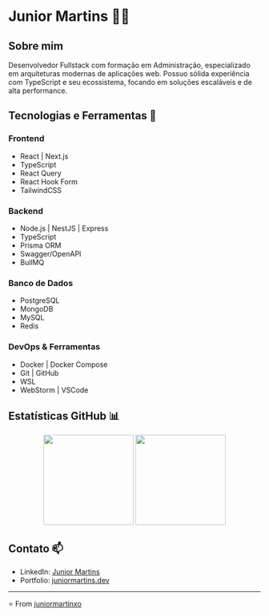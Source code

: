 # Junior Martins 👨‍💻

## Sobre mim
Desenvolvedor Fullstack com formação em Administração, especializado em arquiteturas modernas de aplicações web. Possuo sólida experiência com TypeScript e seu ecossistema, focando em soluções escaláveis e de alta performance.

## Tecnologias e Ferramentas 🚀

### Frontend
- React | Next.js
- TypeScript
- React Query
- React Hook Form
- TailwindCSS

### Backend
- Node.js | NestJS | Express
- TypeScript
- Prisma ORM
- Swagger/OpenAPI
- BullMQ

### Banco de Dados
- PostgreSQL
- MongoDB
- MySQL
- Redis

### DevOps & Ferramentas
- Docker | Docker Compose
- Git | GitHub
- WSL
- WebStorm | VSCode

## Estatísticas GitHub 📊
<div align="center">  
  <img height="180em" src="https://github-readme-stats.vercel.app/api?username=juniormartinxo&show_icons=true&theme=dracula&include_all_commits=false&count_private=true&rank_icon=percentile&hide=prs,issues,contribs"/>
  <img height="180em" src="https://github-readme-stats.vercel.app/api/top-langs/?username=juniormartinxo&layout=compact&langs_count=7&theme=dracula"/>  
</div>

## Contato 📫
- LinkedIn: [Junior Martins](https://www.linkedin.com/in/juniormartinxo/)
- Portfolio: [juniormartins.dev](https://www.juniormartins.dev)

---

⭐️ From [juniormartinxo](https://github.com/juniormartinxo)
